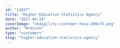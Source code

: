 ```yaml
---
id: "11837"
title: "Higher Education Statistics Agency"
date: "2017-04-24"
coverImage: "nkdagility-customer-hesa-200x75.png"
author: "MrHinsh"
type: "customers"
slug: "higher-education-statistics-agency"
---
```

